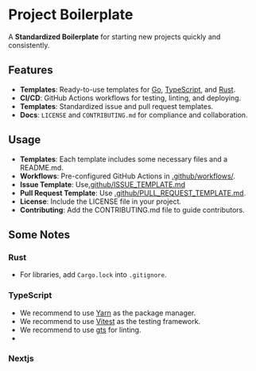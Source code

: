 # Project Boilerplate

A **Standardized Boilerplate** for starting new projects quickly and consistently.

## Features

- **Templates**: Ready-to-use templates for [Go](./go), [TypeScript](./ts), and [Rust](./rust/).
- **CI/CD**: GitHub Actions workflows for testing, linting, and deploying.
- **Templates**: Standardized issue and pull request templates.
- **Docs**: `LICENSE` and `CONTRIBUTING.md` for compliance and collaboration.

## Usage

- **Templates**: Each template includes some necessary files and a README.md.
- **Workflows**: Pre-configured GitHub Actions in [.github/workflows/](.github/workflows/).
- **Issue Template**: Use[.github/ISSUE_TEMPLATE.md](.github/ISSUE_TEMPLATE.md)
- **Pull Request Template**: Use [.github/PULL_REQUEST_TEMPLATE.md](.github/PULL_REQUEST_TEMPLATE.md).
- **License**: Include the LICENSE file in your project.
- **Contributing**: Add the CONTRIBUTING.md file to guide contributors.

## Some Notes

### Rust

- For libraries, add `Cargo.lock` into `.gitignore`.

### TypeScript

- We recommend to use [Yarn](https://yarnpkg.com/getting-started/install) as the package manager.
- We recommend to use [Vitest](https://vitest.dev/) as the testing framework.
- We recommend to use [gts](https://eslint.org/) for linting.
- 

### Nextjs

